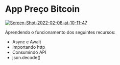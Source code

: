 # App Preço Bitcoin

<a href="https://ibb.co/NCwsbPZ"><img src="https://i.ibb.co/JtXKg45/Screen-Shot-2022-02-08-at-10-11-47.png" alt="Screen-Shot-2022-02-08-at-10-11-47" border="0"></a>

Aprendendo o funcionamento dos seguintes recursos:
- Async e Await 
- Importando http
- Consumindo API
- json.decode()
